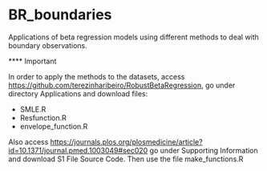 # BR_boundaries
Applications of beta regression models using different methods to deal with boundary observations.

**** Important 

In order to apply the methods to the datasets, access https://github.com/terezinharibeiro/RobustBetaRegression, go under directory Applications and download files:

 - SMLE.R
 - Resfunction.R
 - envelope_function.R


Also access https://journals.plos.org/plosmedicine/article?id=10.1371/journal.pmed.1003049#sec020 go under Supporting Information and download S1 File Source Code. Then use the file make_functions.R

